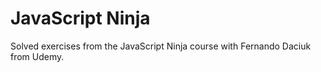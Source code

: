 # JavaScript Ninja

Solved exercises from the JavaScript Ninja course with Fernando Daciuk from Udemy.
